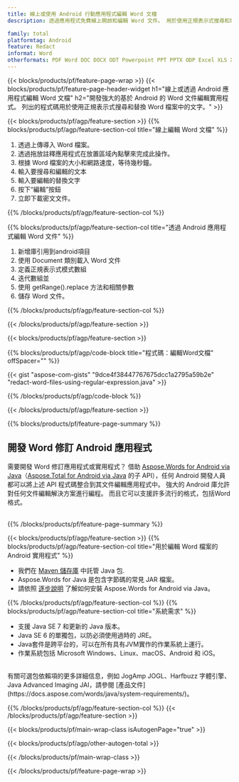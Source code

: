 ```yaml
---
title: 線上或使用 Android 行動應用程式編輯 Word 文檔
description: 透過應用程式免費線上開啟和編輯 Word 文件。 用於使用正規表示式搜尋和取代 Word 文字的 Android API 程式碼。

family: total
platformtag: Android
feature: Redact
informat: Word
otherformats: PDF Word DOC DOCX ODT Powerpoint PPT PPTX ODP Excel XLS XLSX ODS
---
```

{{< blocks/products/pf/feature-page-wrap >}}
{{< blocks/products/pf/feature-page-header-widget h1="線上或透過 Android 應用程式編輯 Word 文檔" h2="開發強大的基於 Android 的 Word 文件編輯實用程式。 列出的程式碼用於使用正規表示式搜尋和替換 Word 檔案中的文字。" >}}

{{< blocks/products/pf/agp/feature-section >}}
{{% blocks/products/pf/agp/feature-section-col title="線上編輯 Word 文檔" %}}

1. 透過上傳導入 Word 檔案。
1. 透過拖放註釋應用程式在放置區域內點擊來完成此操作。 
1. 根據 Word 檔案的大小和網路速度，等待幾秒鐘。
1. 輸入要搜尋和編輯的文本
1. 輸入要編輯的替換文字
1. 按下“編輯”按鈕
1. 立即下載密文文件。

{{% /blocks/products/pf/agp/feature-section-col %}}

{{% blocks/products/pf/agp/feature-section-col title="透過 Android 應用程式編輯 Word 文件" %}}

1. 新增庫引用到android項目  
1. 使用 Document 類別載入 Word 文件
1. 定義正規表示式模式數組
1. 迭代數組並 
1. 使用 getRange().replace 方法和相關參數
1. 儲存 Word 文件。

{{% /blocks/products/pf/agp/feature-section-col %}}

{{< /blocks/products/pf/agp/feature-section >}}

{{< blocks/products/pf/agp/feature-section >}}

{{% blocks/products/pf/agp/code-block title="程式碼：編輯Word文檔" offSpacer="" %}}

{{< gist "aspose-com-gists" "9dce4f38447767675dcc1a2795a59b2e" "redact-word-files-using-regular-expression.java" >}}

{{% /blocks/products/pf/agp/code-block %}}

{{< /blocks/products/pf/agp/feature-section >}}

{{% blocks/products/pf/feature-page-summary %}}

<h2>開發 Word 修訂 Android 應用程式</h2>

需要開發 Word 修訂應用程式或實用程式？ 借助 [Aspose.Words for Android via Java](https://products.aspose.com/words/zh-hant/android-java/)（[Aspose.Total for Android via Java](https://products.aspose.com/total/zh-hant/android-java/) 的子 API），任何 Android 開發人員都可以將上述 API 程式碼整合到其文件編輯應用程式中。 強大的 Android 庫允許對任何文件編輯解決方案進行編程。 而且它可以支援許多流行的格式，包括Word格式。<br /><br />

{{% /blocks/products/pf/feature-page-summary %}}

{{< blocks/products/pf/agp/feature-section >}}
{{% blocks/products/pf/agp/feature-section-col title="用於編輯 Word 檔案的 Android 實用程式" %}}

- 我們在 [Maven 儲存庫](https://releases.aspose.com/java/repo/com/aspose/aspose-words/) 中託管 Java 包. 
- Aspose.Words for Java 是包含字節碼的常見 JAR 檔案。 
- 請依照 [逐步說明](https://docs.aspose.com/words/java/install-aspose-words-for-android-via-java/) 了解如何安裝 Aspose.Words for Android via Java。

{{% /blocks/products/pf/agp/feature-section-col %}}
{{% blocks/products/pf/agp/feature-section-col title="系統需求" %}}

- 支援 Java SE 7 和更新的 Java 版本。
- Java SE 6 的單獨包，以防必須使用過時的 JRE。
- Java套件是跨平台的，可以在所有具有JVM實作的作業系統上運行。
- 作業系統包括 Microsoft Windows、Linux、macOS、Android 和 iOS。

<br />
有關可選包依賴項的更多詳細信息，例如 JogAmp JOGL、Harfbuzz 字體引擎、Java Advanced Imaging JAI，請參閱 [產品文件](https://docs.aspose.com/words/java/system-requirements/)。

{{% /blocks/products/pf/agp/feature-section-col %}}
{{< /blocks/products/pf/agp/feature-section >}}

{{< blocks/products/pf/main-wrap-class isAutogenPage="true" >}}

{{< blocks/products/pf/agp/other-autogen-total >}}

{{< /blocks/products/pf/main-wrap-class >}}

{{< /blocks/products/pf/feature-page-wrap >}}